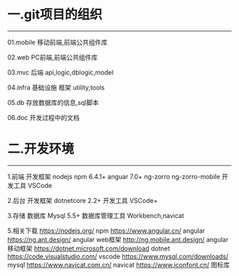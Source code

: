 # 一.git项目的组织
---------------------------------
01.mobile 移动前端,前端公共组件库

02.web    PC前端,前端公共组件库

03.mvc   后端  api,logic,dblogic,model

04.infra 基础设施 框架 utility,tools

05.db    存放数据库的信息,sql脚本

06.doc   开发过程中的文档

# 二.开发环境
---------------------------------
1.前端
  开发框架  nodejs
            npm 6.4.1+
            anguar 7.0+
            ng-zorro
            ng-zorro-mobile
  开发工具  VSCode  

2.后台
  开发框架 dotnetcore 2.2+
  开发工具 VSCode+

3.存储
  数据库 Mysql 5.5+
  数据库管理工具 Workbench,navicat

5.相关下载
  https://nodejs.org/                    npm
  https://www.angular.cn/                angular
  https://ng.ant.design/                 angular web框架
  http://ng.mobile.ant.design/           angular 移动框架
  https://dotnet.microsoft.com/download  dotnet
  https://code.visualstudio.com/         vscode
  https://www.mysql.com/downloads/       mysql
  https://www.navicat.com.cn/            navicat
  https://www.iconfont.cn/               图标库

